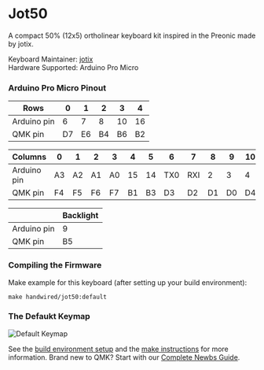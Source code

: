 # Jot50

A compact 50% (12x5) ortholinear keyboard kit inspired in the Preonic made by jotix.

Keyboard Maintainer: [jotix](https://github.com/jotix)  
Hardware Supported: Arduino Pro Micro  

### Arduino Pro Micro Pinout

| Rows        | 0  | 1  | 2  | 3  | 4  |
|-------------|----|----|----|----|----|
| Arduino pin | 6  | 7  | 8  | 10 | 16 |
| QMK pin     | D7 | E6 | B4 | B6 | B2 |

| Columns     | 0  | 1  | 2  | 3  | 4  | 5  | 6   | 7   | 8  | 9  | 10 | 11 |
|-------------|----|----|----|----|----|----|-----|-----|----|----|----|----|
| Arduino pin | A3 | A2 | A1 | A0 | 15 | 14 | TX0 | RXI | 2  | 3  | 4  | 5  |
| QMK pin     | F4 | F5 | F6 | F7 | B1 | B3 | D3  | D2  | D1 | D0 | D4 | C6 |

|             | Backlight |
|-------------|-----------|
| Arduino pin | 9         |
| QMK pin     | B5        |

### Compiling the Firmware

Make example for this keyboard (after setting up your build environment):

    make handwired/jot50:default

### The Defaukt Keymap

![Default Keymap](https://i.imgur.com/g85V8K6.png)

See the [build environment setup](https://docs.qmk.fm/#/getting_started_build_tools) and the [make instructions](https://docs.qmk.fm/#/getting_started_make_guide) for more information. Brand new to QMK? Start with our [Complete Newbs Guide](https://docs.qmk.fm/#/newbs).
